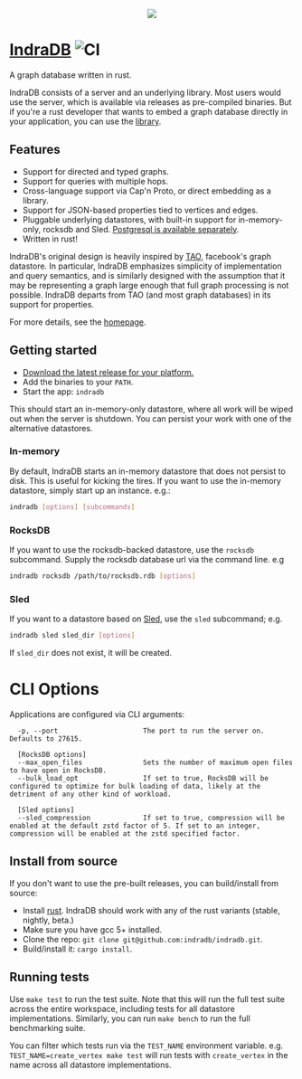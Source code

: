 <p align="center">
 	<img src="https://indradb.github.io/logo.png">
</p>

# [IndraDB](https://indradb.github.io) ![CI](https://github.com/indradb/indradb/workflows/Test/badge.svg)

A graph database written in rust.

IndraDB consists of a server and an underlying library. Most users would use the server, which is available via releases as pre-compiled binaries. But if you're a rust developer that wants to embed a graph database directly in your application, you can use the [library](https://github.com/indradb/indradb/tree/master/lib).

## Features

* Support for directed and typed graphs.
* Support for queries with multiple hops.
* Cross-language support via Cap'n Proto, or direct embedding as a library.
* Support for JSON-based properties tied to vertices and edges.
* Pluggable underlying datastores, with built-in support for in-memory-only, rocksdb and Sled. [Postgresql is available separately](https://github.com/indradb/postgres).
* Written in rust!

IndraDB's original design is heavily inspired by [TAO](https://www.cs.cmu.edu/~pavlo/courses/fall2013/static/papers/11730-atc13-bronson.pdf), facebook's graph datastore. In particular, IndraDB emphasizes simplicity of implementation and query semantics, and is similarly designed with the assumption that it may be representing a graph large enough that full graph processing is not possible. IndraDB departs from TAO (and most graph databases) in its support for properties.

For more details, see the [homepage](https://indradb.github.io).

## Getting started

* [Download the latest release for your platform.](https://github.com/indradb/indradb/releases)
* Add the binaries to your `PATH`.
* Start the app: `indradb`

This should start an in-memory-only datastore, where all work will be wiped out when the server is shutdown. You can persist your work with one of the alternative datastores.

### In-memory

By default, IndraDB starts an in-memory datastore that does not persist to
disk. This is useful for kicking the tires. If you want to use the in-memory
datastore, simply start up an instance. e.g.: 
```bash
indradb [options] [subcommands]
```


### RocksDB

If you want to use the rocksdb-backed datastore, use the `rocksdb` subcommand. Supply the rocksdb database url via the command line. e.g
```bash
indradb rocksdb /path/to/rocksdb.rdb [options]
```

### Sled

If you want to a datastore based on [Sled](http://sled.rs/), use the `sled` subcommand; e.g. 
```bash
indradb sled sled_dir [options]
```
 If `sled_dir` does not exist, it will be created.

# CLI Options
Applications are configured via CLI arguments:

```
  -p, --port                     The port to run the server on. Defaults to 27615.

  [RocksDB options]
  --max_open_files               Sets the number of maximum open files to have open in RocksDB.
  --bulk_load_opt   			 If set to true, RocksDB will be configured to optimize for bulk loading of data, likely at the detriment of any other kind of workload.

  [Sled options]
  --sled_compression			 If set to true, compression will be enabled at the default zstd factor of 5. If set to an integer, compression will be enabled at the zstd specified factor.
```

## Install from source

If you don't want to use the pre-built releases, you can build/install from source:

* Install [rust](https://www.rust-lang.org/en-US/install.html). IndraDB should work with any of the rust variants (stable, nightly, beta.)
* Make sure you have gcc 5+ installed.
* Clone the repo: `git clone git@github.com:indradb/indradb.git`.
* Build/install it: `cargo install`.

## Running tests

Use `make test` to run the test suite. Note that this will run the full test suite across the entire workspace, including tests for all datastore implementations. Similarly, you can run `make bench` to run the full benchmarking suite.

You can filter which tests run via the `TEST_NAME` environment variable. e.g. `TEST_NAME=create_vertex make test` will run tests with `create_vertex` in the name across all datastore implementations.
